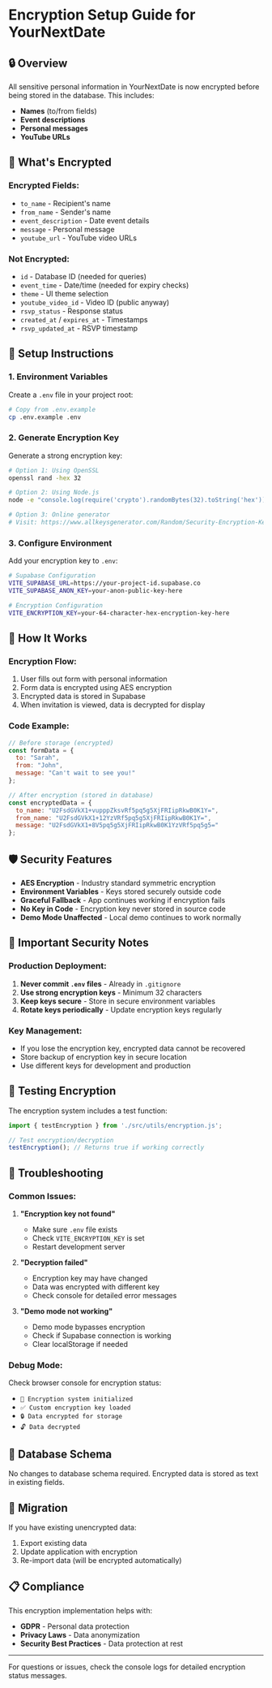 # Encryption Setup Guide for YourNextDate

## 🔒 Overview

All sensitive personal information in YourNextDate is now encrypted before being stored in the database. This includes:

- **Names** (to/from fields)
- **Event descriptions** 
- **Personal messages**
- **YouTube URLs**

## 🔧 What's Encrypted

### Encrypted Fields:
- `to_name` - Recipient's name
- `from_name` - Sender's name  
- `event_description` - Date event details
- `message` - Personal message
- `youtube_url` - YouTube video URLs

### Not Encrypted:
- `id` - Database ID (needed for queries)
- `event_time` - Date/time (needed for expiry checks)
- `theme` - UI theme selection
- `youtube_video_id` - Video ID (public anyway)
- `rsvp_status` - Response status
- `created_at` / `expires_at` - Timestamps
- `rsvp_updated_at` - RSVP timestamp

## 🚀 Setup Instructions

### 1. Environment Variables

Create a `.env` file in your project root:

```bash
# Copy from .env.example
cp .env.example .env
```

### 2. Generate Encryption Key

Generate a strong encryption key:

```bash
# Option 1: Using OpenSSL
openssl rand -hex 32

# Option 2: Using Node.js
node -e "console.log(require('crypto').randomBytes(32).toString('hex'))"

# Option 3: Online generator
# Visit: https://www.allkeysgenerator.com/Random/Security-Encryption-Key-Generator.aspx
```

### 3. Configure Environment

Add your encryption key to `.env`:

```bash
# Supabase Configuration
VITE_SUPABASE_URL=https://your-project-id.supabase.co
VITE_SUPABASE_ANON_KEY=your-anon-public-key-here

# Encryption Configuration
VITE_ENCRYPTION_KEY=your-64-character-hex-encryption-key-here
```

## 🔐 How It Works

### Encryption Flow:
1. User fills out form with personal information
2. Form data is encrypted using AES encryption
3. Encrypted data is stored in Supabase
4. When invitation is viewed, data is decrypted for display

### Code Example:

```javascript
// Before storage (encrypted)
const formData = {
  to: "Sarah",
  from: "John", 
  message: "Can't wait to see you!"
};

// After encryption (stored in database)
const encryptedData = {
  to_name: "U2FsdGVkX1+vupppZksvRf5pq5g5XjFRIipRkwB0K1Y=",
  from_name: "U2FsdGVkX1+12YzVRf5pq5g5XjFRIipRkwB0K1Y=", 
  message: "U2FsdGVkX1+8V5pq5g5XjFRIipRkwB0K1YzVRf5pq5g5="
};
```

## 🛡️ Security Features

- **AES Encryption** - Industry standard symmetric encryption
- **Environment Variables** - Keys stored securely outside code
- **Graceful Fallback** - App continues working if encryption fails
- **No Key in Code** - Encryption key never stored in source code
- **Demo Mode Unaffected** - Local demo continues to work normally

## 🚨 Important Security Notes

### Production Deployment:
1. **Never commit `.env` files** - Already in `.gitignore`
2. **Use strong encryption keys** - Minimum 32 characters
3. **Keep keys secure** - Store in secure environment variables
4. **Rotate keys periodically** - Update encryption keys regularly

### Key Management:
- If you lose the encryption key, encrypted data cannot be recovered
- Store backup of encryption key in secure location
- Use different keys for development and production

## 🧪 Testing Encryption

The encryption system includes a test function:

```javascript
import { testEncryption } from './src/utils/encryption.js';

// Test encryption/decryption
testEncryption(); // Returns true if working correctly
```

## 🔧 Troubleshooting

### Common Issues:

1. **"Encryption key not found"**
   - Make sure `.env` file exists
   - Check `VITE_ENCRYPTION_KEY` is set
   - Restart development server

2. **"Decryption failed"**
   - Encryption key may have changed
   - Data was encrypted with different key
   - Check console for detailed error messages

3. **"Demo mode not working"**
   - Demo mode bypasses encryption
   - Check if Supabase connection is working
   - Clear localStorage if needed

### Debug Mode:

Check browser console for encryption status:
- `🔐 Encryption system initialized`
- `✅ Custom encryption key loaded`
- `🔒 Data encrypted for storage`
- `🔓 Data decrypted`

## 📝 Database Schema

No changes to database schema required. Encrypted data is stored as text in existing fields.

## 🔄 Migration

If you have existing unencrypted data:
1. Export existing data
2. Update application with encryption
3. Re-import data (will be encrypted automatically)

## 📋 Compliance

This encryption implementation helps with:
- **GDPR** - Personal data protection
- **Privacy Laws** - Data anonymization
- **Security Best Practices** - Data protection at rest

---

For questions or issues, check the console logs for detailed encryption status messages.
